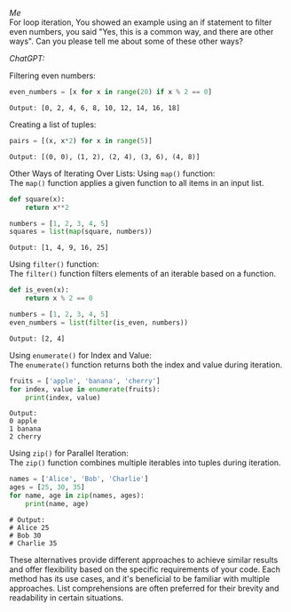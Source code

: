 *Me*  
For loop iteration, You showed an example using an if statement to filter even numbers, you said "Yes, this is a common way, and there are other ways". Can you please tell me about some of these other ways?  

*ChatGPT:*  

Filtering even numbers:
```python
even_numbers = [x for x in range(20) if x % 2 == 0]
```

    Output: [0, 2, 4, 6, 8, 10, 12, 14, 16, 18]

Creating a list of tuples:
```python
pairs = [(x, x*2) for x in range(5)]
```

    Output: [(0, 0), (1, 2), (2, 4), (3, 6), (4, 8)]

Other Ways of Iterating Over Lists:
Using `map()` function:  
The `map()` function applies a given function to all items in an input list.
```python
def square(x):
    return x**2

numbers = [1, 2, 3, 4, 5]
squares = list(map(square, numbers))
```

    Output: [1, 4, 9, 16, 25]

Using `filter()` function:  
The `filter()` function filters elements of an iterable based on a function.
```python
def is_even(x):
    return x % 2 == 0

numbers = [1, 2, 3, 4, 5]
even_numbers = list(filter(is_even, numbers))
```
    Output: [2, 4]

Using `enumerate()` for Index and Value:  
The `enumerate()` function returns both the index and value during iteration.
```python
fruits = ['apple', 'banana', 'cherry']
for index, value in enumerate(fruits):
    print(index, value)
```
    Output:
    0 apple
    1 banana
    2 cherry

Using `zip()` for Parallel Iteration:  
The `zip()` function combines multiple iterables into tuples during iteration.
```python
names = ['Alice', 'Bob', 'Charlie']
ages = [25, 30, 35]
for name, age in zip(names, ages):
    print(name, age)
```

    # Output:
    # Alice 25
    # Bob 30
    # Charlie 35

These alternatives provide different approaches to achieve similar results and offer flexibility based on the specific requirements of your code. Each method has its use cases, and it's beneficial to be familiar with multiple approaches. List comprehensions are often preferred for their brevity and readability in certain situations.